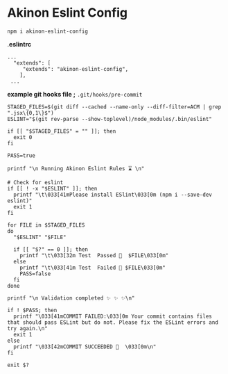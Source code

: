 # Akinon Eslint Config

    npm i akinon-eslint-config
    
.**eslintrc**
```
...
  "extends": [
     "extends": "akinon-eslint-config",
    ],
 ...
```
**example git hooks file ;** 
``` .git/hooks/pre-commit ```
```
STAGED_FILES=$(git diff --cached --name-only --diff-filter=ACM | grep ".jsx\{0,1\}$")
ESLINT="$(git rev-parse --show-toplevel)/node_modules/.bin/eslint"

if [[ "$STAGED_FILES" = "" ]]; then
  exit 0
fi

PASS=true

printf "\n Running Akinon Eslint Rules ⌛ \n"

# Check for eslint
if [[ ! -x "$ESLINT" ]]; then
  printf "\t\033[41mPlease install ESlint\033[0m (npm i --save-dev eslint)"
  exit 1
fi

for FILE in $STAGED_FILES
do
  "$ESLINT" "$FILE"

  if [[ "$?" == 0 ]]; then
    printf "\t\033[32m Test  Passed 🎉  $FILE\033[0m"
  else
    printf "\t\033[41m Test  Failed 🥺 $FILE\033[0m"
    PASS=false
  fi
done

printf "\n Validation completed ✨ ✨ ✨\n"

if ! $PASS; then
  printf "\033[41mCOMMIT FAILED:\033[0m Your commit contains files that should pass ESLint but do not. Please fix the ESLint errors and try again.\n"
  exit 1
else
  printf "\033[42mCOMMIT SUCCEEDED 🎉  \033[0m\n"
fi

exit $?
```
